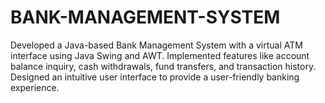 # BANK-MANAGEMENT-SYSTEM
Developed a Java-based Bank Management System with a virtual ATM interface using Java Swing and AWT. Implemented features like account balance inquiry, cash withdrawals, fund transfers, and transaction history. Designed an intuitive user interface to provide a user-friendly banking experience.
